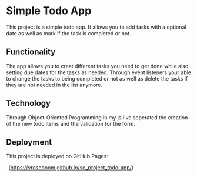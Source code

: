 # Simple Todo App

This project is a simple todo app. It allows you to add tasks with a optional date as well as mark if the task is completed or not.

## Functionality

The app allows you to creat different tasks you need to get done while also setting due dates for the tasks as needed. Through event listeners your able to change the tasks to being completed or not as well as delete the tasks if they are not needed in the list anymore.

## Technology

Through Object-Oriented Programming in my js i've seperated the creation of the new todo items and the validation for the form.

## Deployment

This project is deployed on GitHub Pages:

-(https://vroseboom.github.io/se_project_todo-app/)
